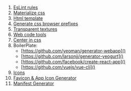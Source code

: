 1. [EsLint rules](https://eslint.org/docs/rules/)
2. [Materialize css](https://materializecss.com)
3. [Html template](http://sanusart.github.io)
4. [Generate css browser prefixes](http://pleeease.io/play/)
5. [Transparent textures](https://www.transparenttextures.com/)
6. [Web code tools](https://webcode.tools/)
7. [Center in css](http://howtocenterincss.com)
8. BoilerPlate: 
    - [https://github.com/yeoman/generator-webapp]()
    - [https://github.com/larsonjj/generator-yeogurt]()
    - [https://github.com/facebook/create-react-app]()
    - [https://github.com/vuejs/vue-cli]()
9. [Icons](https://thenounproject.com/)
10. [Favicon & App Icon Generator](https://www.favicon-generator.org/)
11. [Manifest Generator](https://tomitm.github.io/appmanifest/)